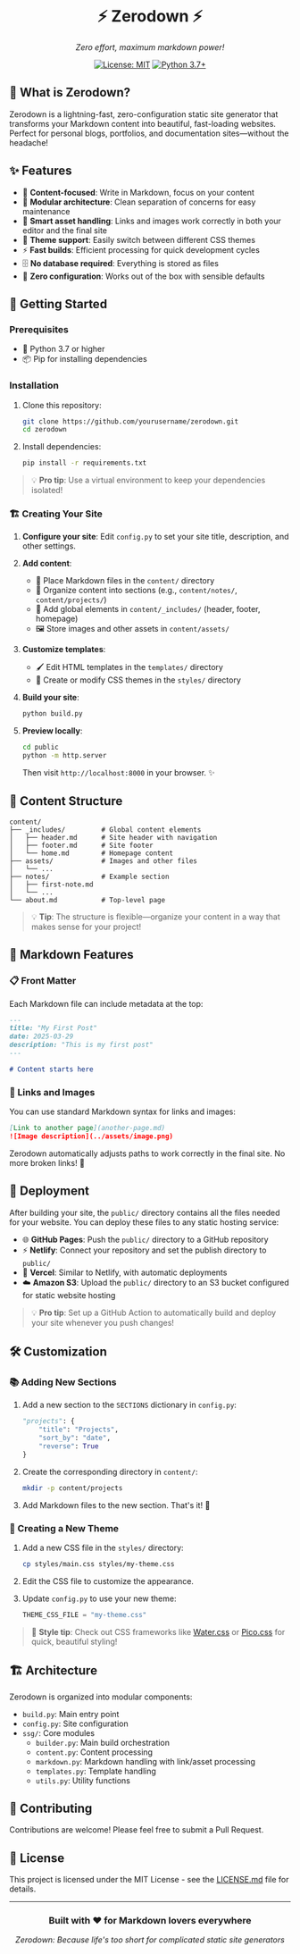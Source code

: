 <div align="center">

# ⚡ Zerodown ⚡

*Zero effort, maximum markdown power!*

[![License: MIT](https://img.shields.io/badge/License-MIT-yellow.svg)](https://opensource.org/licenses/MIT)
[![Python 3.7+](https://img.shields.io/badge/python-3.7+-blue.svg)](https://www.python.org/downloads/)

</div>

## 🚀 What is Zerodown?

Zerodown is a lightning-fast, zero-configuration static site generator that transforms your Markdown content into beautiful, fast-loading websites. Perfect for personal blogs, portfolios, and documentation sites—without the headache!

## ✨ Features

- 📝 **Content-focused**: Write in Markdown, focus on your content
- 🧩 **Modular architecture**: Clean separation of concerns for easy maintenance
- 🔗 **Smart asset handling**: Links and images work correctly in both your editor and the final site
- 🎨 **Theme support**: Easily switch between different CSS themes
- ⚡ **Fast builds**: Efficient processing for quick development cycles
- 🗄️ **No database required**: Everything is stored as files
- 🔌 **Zero configuration**: Works out of the box with sensible defaults

## 🚀 Getting Started

### Prerequisites

- 🐍 Python 3.7 or higher
- 📦 Pip for installing dependencies

### Installation

1. Clone this repository:
   ```bash
   git clone https://github.com/yourusername/zerodown.git
   cd zerodown
   ```

2. Install dependencies:
   ```bash
   pip install -r requirements.txt
   ```

> 💡 **Pro tip**: Use a virtual environment to keep your dependencies isolated!

### 🏗️ Creating Your Site

1. **Configure your site**:
   Edit `config.py` to set your site title, description, and other settings.

2. **Add content**:
   - 📄 Place Markdown files in the `content/` directory
   - 📂 Organize content into sections (e.g., `content/notes/`, `content/projects/`)
   - 🧩 Add global elements in `content/_includes/` (header, footer, homepage)
   - 🖼️ Store images and other assets in `content/assets/`

3. **Customize templates**:
   - 🖌️ Edit HTML templates in the `templates/` directory
   - 🎨 Create or modify CSS themes in the `styles/` directory

4. **Build your site**:
   ```bash
   python build.py
   ```

5. **Preview locally**:
   ```bash
   cd public
   python -m http.server
   ```
   Then visit `http://localhost:8000` in your browser. ✨

## 📂 Content Structure

```
content/
├── _includes/         # Global content elements
│   ├── header.md      # Site header with navigation
│   ├── footer.md      # Site footer
│   └── home.md        # Homepage content
├── assets/            # Images and other files
│   └── ...
├── notes/             # Example section
│   ├── first-note.md
│   └── ...
└── about.md           # Top-level page
```

> 💡 **Tip**: The structure is flexible—organize your content in a way that makes sense for your project!

## 📝 Markdown Features

### 📋 Front Matter

Each Markdown file can include metadata at the top:

```markdown
---
title: "My First Post"
date: 2025-03-29
description: "This is my first post"
---

# Content starts here
```

### 🔗 Links and Images

You can use standard Markdown syntax for links and images:

```markdown
[Link to another page](another-page.md)
![Image description](../assets/image.png)
```

Zerodown automatically adjusts paths to work correctly in the final site. No more broken links! 🎉

## 🚀 Deployment

After building your site, the `public/` directory contains all the files needed for your website. You can deploy these files to any static hosting service:

- 🌐 **GitHub Pages**: Push the `public/` directory to a GitHub repository
- ⚡ **Netlify**: Connect your repository and set the publish directory to `public/`
- 🔼 **Vercel**: Similar to Netlify, with automatic deployments
- ☁️ **Amazon S3**: Upload the `public/` directory to an S3 bucket configured for static website hosting

> 💡 **Pro tip**: Set up a GitHub Action to automatically build and deploy your site whenever you push changes!

## 🛠️ Customization

### 📚 Adding New Sections

1. Add a new section to the `SECTIONS` dictionary in `config.py`:
   ```python
   "projects": {
       "title": "Projects",
       "sort_by": "date",
       "reverse": True
   }
   ```

2. Create the corresponding directory in `content/`:
   ```bash
   mkdir -p content/projects
   ```

3. Add Markdown files to the new section. That's it! 🎉

### 🎨 Creating a New Theme

1. Add a new CSS file in the `styles/` directory:
   ```bash
   cp styles/main.css styles/my-theme.css
   ```

2. Edit the CSS file to customize the appearance.

3. Update `config.py` to use your new theme:
   ```python
   THEME_CSS_FILE = "my-theme.css"
   ```

> 💅 **Style tip**: Check out CSS frameworks like [Water.css](https://watercss.kognise.dev/) or [Pico.css](https://picocss.com/) for quick, beautiful styling!

## 🏗️ Architecture

Zerodown is organized into modular components:

- `build.py`: Main entry point
- `config.py`: Site configuration
- `ssg/`: Core modules
  - `builder.py`: Main build orchestration
  - `content.py`: Content processing
  - `markdown.py`: Markdown handling with link/asset processing
  - `templates.py`: Template handling
  - `utils.py`: Utility functions

## 👥 Contributing

Contributions are welcome! Please feel free to submit a Pull Request.

## 📜 License

This project is licensed under the MIT License - see the [LICENSE.md](LICENSE.md) file for details.

---

<div align="center">

### Built with ❤️ for Markdown lovers everywhere

*Zerodown: Because life's too short for complicated static site generators*

</div>
